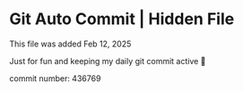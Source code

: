 # Git Auto Commit | Hidden File

This file was added Feb 12, 2025

Just for fun and keeping my daily git commit active 🤪

commit number: 436769
